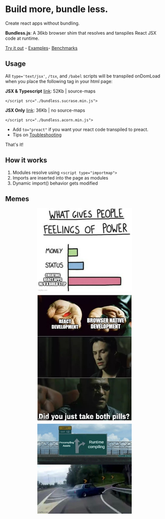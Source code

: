 # Build more, bundle less. 

Create react apps without bundling.

**Bundless.js**: A 36kb browser shim that resolves and tanspiles React JSX code at runtime. 

[Try it out](https://bundless.dev/examples/playground.html) - [Examples](https://bundless.dev/examples/index.html)- [Benchmarks](https://bundless.dev/benchmarks/index.html)

## Usage  

All `type='text/jsx'`, `/tsx`, and `/babel` scripts will be transpiled onDomLoad when you place the following tag in your html page:

<strong>JSX & Typescript</strong> <a href="/dist/bundless.sucrase.min.js" target="_blank">link</a>: 52Kb | source-maps 



```
</script src="./bundless.sucrase.min.js"> 
``` 

<strong>JSX Only</strong> <a href="/dist/bundless.acorn.min.js" target="_blank">link</a>: 36Kb | no source-maps
```
</script src="./bundless.acorn.min.js"> 
``` 

- Add `to="preact"` if you want your react code transpiled to preact.
- Tips on [Toubleshooting](https://bundless.dev/troubleshooting.md)

That's it! 
 
 

## How it works

1. Modules resolve using `<script type="importmap">`
1. Imports are inserted into the page as modules
2. Dynamic import() behavior gets modified 

## Memes

<div style="display: flex; flex-wrap: wrap; gap: 10px; justify-content: center;">
    <img src="/memes/meme_what_gives_peope_feelings_of_power.jpg" style="width:300px;" /> 
    <img src="/memes/meme_did_you_just_take_both_pills.jpeg" style="width:300px;" />
    <img src="/memes/meme_left_exit_12_off_ramp.jpg" style="width:300px;" />  
</div>